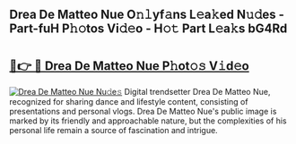 ## Drea De Matteo Nue O𝚗𝚕yf𝚊ns L𝚎a𝚔ed N𝚞𝚍es - Part-fuH P𝚑𝚘tos Vi𝚍𝚎o - H𝚘𝚝 Part L𝚎a𝚔s bG4Rd

# <h2><a href="http://kfa04ge.oniu.top/?m=Drea+De+Matteo+Nue">🔗👉 🔴 Drea De Matteo Nue P𝚑ot𝚘𝚜 V𝚒d𝚎o</a></h2>

[![Drea De Matteo Nue Nu𝚍e𝚜](https://i.imgur.com/0qMVB7G.gif)](http://kfa04ge.oniu.top/?m=Drea+De+Matteo+Nue)
Digital trendsetter Drea De Matteo Nue, recognized for sharing dance and lifestyle content, consisting of presentations and personal vlogs. Drea De Matteo Nue's public image is marked by its friendly and approachable nature, but the complexities of his personal life remain a source of fascination and intrigue.  

